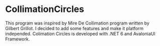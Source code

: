 # CollimationCircles

This program was inspired by Mire De Collimation program written by Gilbert Grillot. I decided to add some features and make it platform independed. 
Colimation Circles is developed with .NET 6 and AvaloniaUI Framework.
